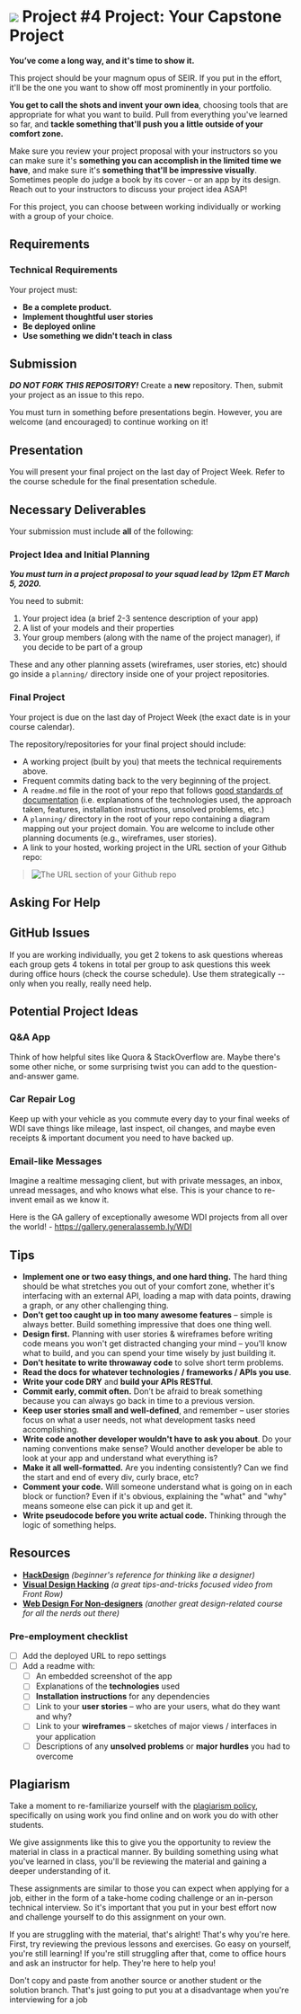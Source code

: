 # ![](https://ga-dash.s3.amazonaws.com/production/assets/logo-9f88ae6c9c3871690e33280fcf557f33.png) Project #4 Project: Your Capstone Project

**You’ve come a long way, and it's time to show it.**

This project should be your magnum opus of SEIR. If you put in the effort, it'll
be the one you want to show off most prominently in your portfolio.

**You get to call the shots and invent your own idea**, choosing tools that are
appropriate for what you want to build. Pull from everything you've learned so
far, and **tackle something that'll push you a little outside of your comfort
zone.**

Make sure you review your project proposal with your instructors so you can
make sure it's **something you can accomplish in the limited time we have**, and
make sure it's **something that'll be impressive visually**. Sometimes people do
judge a book by its cover – or an app by its design. Reach out to your instructors 
to discuss your project idea ASAP!

For this project, you can choose between working individually or working with a group
of your choice. 

## Requirements

### Technical Requirements

Your project must:

* **Be a complete product.** 
* **Implement thoughtful user stories**
* **Be deployed online**
* **Use something we didn't teach in class**

## Submission

***DO NOT FORK THIS REPOSITORY!*** Create a **new** repository. Then, submit
your project as an issue to this repo.

You must turn in something before presentations begin. However, you are welcome
(and encouraged) to continue working on it!

## Presentation

You will present your final project on the last day of
Project Week. Refer to the course schedule for the final presentation schedule.

## Necessary Deliverables

Your submission must include **all** of the following:

### Project Idea and Initial Planning

***You must turn in a project proposal to your squad lead by 12pm ET March 5, 2020.***

You need to submit:

1. Your project idea (a brief 2-3 sentence description of your app)
2. A list of your models and their properties
3. Your group members (along with the name of the project manager), 
if you decide to be part of a group

These and any other planning assets (wireframes, user stories, etc) should go
inside a `planning/` directory inside one of your project repositories. 

### Final Project

Your project is due on the last day of Project Week (the exact date is in your
course calendar). 

The repository/repositories for your final project should include:

* A working project (built by you) that meets the technical requirements above.
* Frequent commits dating back to the very beginning of the project.
* A `readme.md` file in the root of your repo that follows [good standards of
  documentation](https://git.generalassemb.ly/ga-wdi-lessons/documentation-markdown)
  (i.e. explanations of the technologies used, the approach taken, features,
  installation instructions, unsolved problems, etc.)
* A `planning/` directory in the root of your repo containing a diagram mapping
  out your project domain. You are welcome to include other planning documents
  (e.g., wireframes, user stories).
* A link to your hosted, working project in the URL section of your Github
  repo:

> ![The URL section of your Github repo](https://i.imgur.com/QQ7RsfR.gif)

## Asking For Help

## GitHub Issues

If you are working individually, you get 2 tokens to ask questions whereas each group 
gets 4 tokens in total per group to ask questions this week during office hours 
(check the course schedule). Use them strategically -- only when you really, really need help. 

## Potential Project Ideas

### Q&A App
Think of how helpful sites like Quora & StackOverflow are. Maybe there's some
other niche, or some surprising twist you can add to the question-and-answer
game.

### Car Repair Log
Keep up with your vehicle as you commute every day to your final weeks of WDI
save things like mileage, last inspect, oil changes, and maybe even receipts &
important document you need to have backed up.

### Email-like Messages
Imagine a realtime messaging client, but with private messages, an inbox, unread
messages, and who knows what else. This is your chance to re-invent email as we
know it.

Here is the GA gallery of exceptionally awesome WDI projects from all over the
world! - https://gallery.generalassemb.ly/WDI

## Tips

* **Implement one or two easy things, and one hard thing.** The hard thing
  should be what stretches you out of your comfort zone, whether it's interfacing
  with an external API, loading a map with data points, drawing a graph, or any
  other challenging thing.
* **Don’t get too caught up in too many awesome features** – simple is always
  better. Build something impressive that does one thing well.
* **Design first.** Planning with user stories & wireframes before writing code
  means you won't get distracted changing your mind – you'll know what to build,
  and you can spend your time wisely by just building it.
* **Don’t hesitate to write throwaway code** to solve short term problems.
* **Read the docs for whatever technologies / frameworks / APIs you use**.
* **Write your code DRY** and **build your APIs RESTful**.
* **Commit early, commit often.** Don’t be afraid to break something because you
  can always go back in time to a previous version.
* **Keep user stories small and well-defined**, and remember – user stories
  focus on what a user needs, not what development tasks need accomplishing.
* **Write code another developer wouldn't have to ask you about**. Do your
  naming conventions make sense? Would another developer be able to look at your
  app and understand what everything is?
* **Make it all well-formatted.** Are you indenting consistently? Can we find
  the start and end of every div, curly brace, etc?
* **Comment your code.** Will someone understand what is going on in each block
  or function? Even if it's obvious, explaining the "what" and "why" means
  someone else can pick it up and get it.
* **Write pseudocode before you write actual code.** Thinking through the logic
  of something helps.

## Resources

* **[HackDesign](https://hackdesign.org/lessons)** _(beginner's reference for
  thinking like a designer)_
* **[Visual Design
  Hacking](https://generalassemb.ly/online/videos/visual-design-hacking)** _(a
  great tips-and-tricks focused video from Front Row)_
* **[Web Design For
  Non-designers](https://generalassemb.ly/online/videos/web-design-for-non-designers)**
  _(another great design-related course for all the nerds out there)_

### Pre-employment checklist

- [ ] Add the deployed URL to repo settings
- [ ] Add a readme with:
  - [ ] An embedded screenshot of the app
  - [ ] Explanations of the **technologies** used
  - [ ] **Installation instructions** for any dependencies
  - [ ] Link to your **user stories** – who are your users, what do they want
    and why?
  - [ ] Link to your **wireframes** – sketches of major views / interfaces in
    your application
  - [ ] Descriptions of any **unsolved problems** or **major hurdles** you had
    to overcome

## Plagiarism

Take a moment to re-familiarize yourself with the [plagiarism
policy](https://git.generalassemb.ly/DC-WDI/Administrative/blob/master/plagiarism.md),
specifically on using work you find online and on work you do with other
students.

We give assignments like this to give you the opportunity to review the material
in class in a practical manner. By building something using what you've learned
in class, you'll be reviewing the material and gaining a deeper understanding of
it.

These assignments are similar to those you can expect when applying for a job,
either in the form of a take-home coding challenge or an in-person technical
interview. So it's important that you put in your best effort now and challenge
yourself to do this assignment on your own.

If you are struggling with the material, that's alright! That's why you're here.
First, try reviewing the previous lessons and exercises. Go easy on yourself,
you're still learning! If you're still struggling after that, come to office
hours and ask an instructor for help. They're here to help you!

Don't copy and paste from another source or another student or the solution
branch. That's just going to put you at a disadvantage when you're interviewing
for a job
